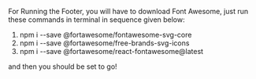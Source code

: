 For Running the Footer, you will have to download Font Awesome, just run these commands in terminal in sequence given below:
1) npm i --save @fortawesome/fontawesome-svg-core
2) npm i --save @fortawesome/free-brands-svg-icons
3) npm i --save @fortawesome/react-fontawesome@latest

and then you should be set to go!
